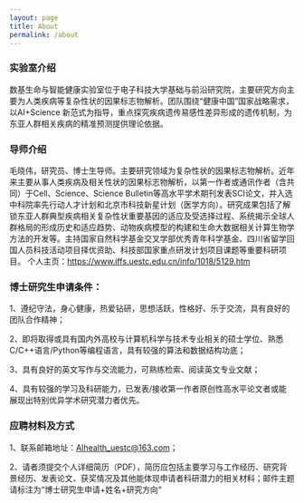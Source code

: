 ```yaml
---
layout: page
title: About
permalink: /about
---
```

### 实验室介绍
数基生命与智能健康实验室位于电子科技大学基础与前沿研究院，主要研究方向主要为人类疾病等复杂性状的因果标志物解析。团队围绕“健康中国”国家战略需求，以AI+Science 新范式为指导，重点探究疾病遗传易感性差异形成的遗传机制，为东亚人群相关疾病的精准预测提供理论依据。

### 导师介绍
毛晓伟，研究员、博士生导师。主要研究领域为复杂性状的因果标志物解析。近年来主要从事人类疾病及相关性状的因果标志物解析，以第一作者或通讯作者（含共同）于Cell、Science、Science Bulletin等高水平学术期刊发表SCI论文，并入选中科院率先行动人才计划和北京市科技新星计划（医学方向）。研究成果包括了解锁东亚人群典型疾病相关复杂性状重要基因的适应及受选择过程、系统揭示全球人群格局的形成历史和适应趋势、动物疾病模型的构建和生命大数据相关计算生物学方法的开发等。主持国家自然科学基金交叉学部优秀青年科学基金、四川省留学回国人员科技活动项目择优资助、科技部国家重点研发计划项目课题等重要科研项目。
个人主页：https://www.iffs.uestc.edu.cn/info/1018/5129.htm

### 博士研究生申请条件：

1、遵纪守法，身心健康，热爱钻研，思想活跃，性格好、乐于交流，具有良好的团队合作精神；

2、即将取得或具有国内外高校与计算机科学与技术专业相关的硕士学位、熟悉C/C++语言/Python等编程语言，具有较强的算法和数据结构功底；

3、具有良好的英文写作与交流能力，可熟练检索、阅读英文专业文献；

4、具有较强的学习及科研能力，已发表/接收第一作者原创性高水平论文者或能展现出特别优异学术研究潜力者优先。

### 应聘材料及方式

1、联系邮箱地址：AIhealth_uestc@163.com；

2、请者须提交个人详细简历（PDF），简历应包括主要学习与工作经历、研究背景经历、发表论文、获奖情况及其他能体现申请者科研潜力的相关材料；邮件主题请标注为“博士研究生申请+姓名+研究方向“